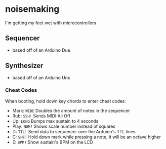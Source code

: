 # noisemaking
I'm getting my feet wet with microcontrollers

## Sequencer
- based off of an Arduino Due.

## Synthesizer
- based off of an Arduino Uno

### Cheat Codes
When booting, hold down key chords to enter cheat codes:
- Mark: `WIDE` Doubles the amount of notes in the sequencer
- Rub: `SSH!` Sends MIDI All Off
- Up: `LONG` Bumps max sustain to 4 seconds
- Play: `NUM!` Shows scale number instead of squares
- D: `TTL!` Send data to sequencer over the Arduino's TTL lines
- C: `SHFT` Hold down mark while pressing a note, it will be an octave higher
- E: `BPM!` Show sustain's BPM on the LCD
